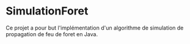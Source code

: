 # SimulationForet
 Ce projet a pour but l'implémentation d'un algorithme de simulation de propagation de feu de foret en Java. 
 
